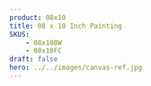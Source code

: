 ```yaml
---
product: 08x10 
title: 08 x 10 Inch Painting
SKUS:
    - 08x10BW
    - 08x10FC
draft: false
hero: ../../images/canvas-ref.jpg
---
```

